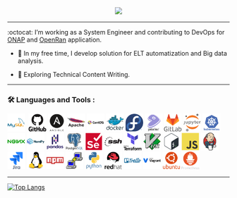 


<div id="header" align="center"> 
  <img src="https://media.giphy.com/media/qgQUggAC3Pfv687qPC/giphy.gif" width="200"/>
</div>
<!--<div id="badges" align="center">
  <a href="https://www.linkedin.com/in/dmitriykudryavcev">
    <img src="https://img.shields.io/badge/LinkedIn-blue?style=for-the-badge&logo=linkedin&logoColor=white" alt="LinkedIn Badge"/>
  </a>
</div>-->

---
:octocat:  I’m working as a System Engineer and contributing to DevOps for <a href="https://www.onap.org/">ONAP</a> and <a href="https://www.o-ran.org/">OpenRan</a> application.

- :telescope: In my free time, I develop solution for ELT automatization and Big data analysis. 

- :seedling: Exploring Technical Content Writing.
---

### :hammer_and_wrench: Languages and Tools :
<div>
  <img src="https://github.com/devicons/devicon/blob/master/icons/mysql/mysql-original-wordmark.svg" title="MySQL"  alt="MySQL" width="40" height="40"/>&nbsp;
  <img src="https://github.com/devicons/devicon/blob/master/icons/github/github-original-wordmark.svg" title="Github" **alt="GitHub" width="40" height="40"/>
  <img src="https://github.com/devicons/devicon/blob/master/icons/ansible/ansible-original-wordmark.svg" title="Ansible" **alt="Ansible" width="40" height="40"/>
  <img src="https://github.com/devicons/devicon/blob/master/icons/apache/apache-original-wordmark.svg" title="Apache" **alt="Apache" width="40" height="40"/>
  <img src="https://github.com/devicons/devicon/blob/master/icons/centos/centos-original-wordmark.svg" title="CentOS" **alt="CentOS" width="40" height="40"/>
  <img src="https://github.com/devicons/devicon/blob/master/icons/docker/docker-original-wordmark.svg" title="Docker" **alt="Docker" width="40" height="40"/>
  <img src="https://github.com/devicons/devicon/blob/master/icons/fedora/fedora-original.svg" title="Fedora" **alt="Fedora" width="40" height="40"/>
  <img src="https://github.com/devicons/devicon/blob/master/icons/gentoo/gentoo-plain-wordmark.svg" title="Gentoo" **alt="Gentoo" width="40" height="40"/>
  <img src="https://github.com/devicons/devicon/blob/master/icons/gitlab/gitlab-original-wordmark.svg" title="GitLab" **alt="GitLab" width="40" height="40"/>
  <img src="https://github.com/devicons/devicon/blob/master/icons/jupyter/jupyter-original-wordmark.svg" title="Jupyter" **alt="Jupyter" width="40" height="40"/>
  <img src="https://github.com/devicons/devicon/blob/master/icons/kubernetes/kubernetes-plain-wordmark.svg" title="k8s" **alt="k8s" width="40" height="40"/>
  <img src="https://github.com/devicons/devicon/blob/master/icons/nginx/nginx-original.svg" title="nginx" **alt="nginx" width="40" height="40"/>
  <img src="https://github.com/devicons/devicon/blob/master/icons/numpy/numpy-original-wordmark.svg" title="numpy" **alt="numpy" width="40" height="40"/>
  <img src="https://github.com/devicons/devicon/blob/master/icons/pandas/pandas-original-wordmark.svg" title="pandas" **alt="pandas" width="40" height="40"/>
  <img src="https://github.com/devicons/devicon/blob/master/icons/postgresql/postgresql-original-wordmark.svg" title="postgresql" **alt="postgresql" width="40" height="40"/>
  <img src="https://github.com/devicons/devicon/blob/master/icons/selenium/selenium-original.svg" title="selenium" **alt="selenium" width="40" height="40"/>
  <img src="https://github.com/devicons/devicon/blob/master/icons/ssh/ssh-original-wordmark.svg" title="ssh" **alt="ssh" width="40" height="40"/>
  <img src="https://github.com/devicons/devicon/blob/master/icons/terraform/terraform-original-wordmark.svg" title="terraform" **alt="terraform" width="40" height="40"/>
  <img src="https://github.com/devicons/devicon/blob/master/icons/vim/vim-original.svg" title="vim" **alt="vim" width="40" height="40"/>
  <img src="https://github.com/devicons/devicon/blob/master/icons/bash/bash-original.svg" title="bash" **alt="bash" width="40" height="40"/>
  <img src="https://github.com/devicons/devicon/blob/master/icons/javascript/javascript-original.svg" title="jscript" **alt="jscript" width="40" height="40"/>
  <img src="https://github.com/devicons/devicon/blob/master/icons/jenkins/jenkins-original.svg" title="jenkins" **alt="jenkins" width="40" height="40"/>
  <img src="https://github.com/devicons/devicon/blob/master/icons/jira/jira-original-wordmark.svg" title="jira" **alt="jira" width="40" height="40"/>
  <img src="https://github.com/devicons/devicon/blob/master/icons/linux/linux-original.svg" title="linux" **alt="linux" width="40" height="40"/>
  <img src="https://github.com/devicons/devicon/blob/master/icons/npm/npm-original-wordmark.svg" title="npm" **alt="npm" width="40" height="40"/>
  <img src="https://github.com/devicons/devicon/blob/master/icons/putty/putty-original.svg" title="putty" **alt="putty" width="40" height="40"/>
  <img src="https://github.com/devicons/devicon/blob/master/icons/python/python-original-wordmark.svg" title="python" **alt="python" width="40" height="40"/>
  <img src="https://github.com/devicons/devicon/blob/master/icons/redhat/redhat-original-wordmark.svg" title="RHEL" **alt="RHEL" width="40" height="40"/>
  <img src="https://github.com/devicons/devicon/blob/master/icons/trello/trello-plain-wordmark.svg" title="trello" **alt="trello" width="40" height="40"/>
  <img src="https://github.com/devicons/devicon/blob/master/icons/vagrant/vagrant-original-wordmark.svg" title="vagrant" **alt="vagrant" width="40" height="40"/>
  <img src="https://github.com/devicons/devicon/blob/master/icons/ubuntu/ubuntu-plain-wordmark.svg" title="ubuntu" **alt="ubuntu" width="40" height="40"/>
  <img src="https://github.com/devicons/devicon/blob/master/icons/prometheus/prometheus-original-wordmark.svg" title="Prometheus" **alt="Prometheus" width="40" height="40"/>
</div>

---

[![Top Langs](https://github-readme-stats.vercel.app/api/top-langs/?username=dkspace&theme=codeSTACKr&hide_border=true&hide_title=true&layout=compact)](https://github.com/anuraghazra/dkspace)

<!--
  <p>
  <img src="https://komarev.com/ghpvc/?username=dkspace&style=flat-square&color=blue" alt=""/>
**dkspace/dkspace** is a ✨ _special_ ✨ repository because its `README.md` (this file) appears on your GitHub profile.

Here are some ideas to get you started:

- 🔭 I’m currently working on ...
- 🌱 I’m currently learning ...
- 👯 I’m looking to collaborate on ...
- 🤔 I’m looking for help with ...
- 💬 Ask me about ...
- 📫 How to reach me: ...
- 😄 Pronouns: ...
- ⚡ Fun fact: ...
-->
